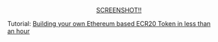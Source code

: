 <p align="center">
  <a href="https://pasteboard.co/JPu1bRA.png">SCREENSHOT!!</a>
</p>

Tutorial: [Building your own Ethereum based ECR20 Token in less than an hour](https://medium.com/@vahiwe/building-your-own-ethereum-based-ecr20-token-in-less-than-an-hour-d4d4c7a14b1e)
